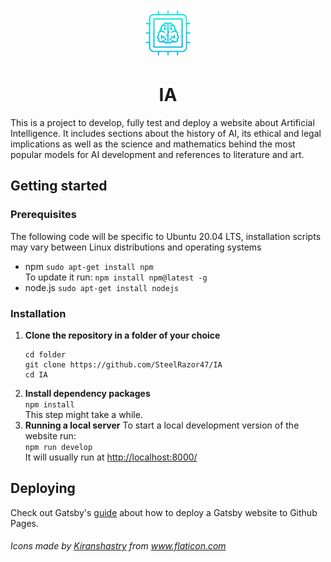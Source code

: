 <p align="center">
    <a href="https://steelrazor47.github.io/IA/">
        <img src="./src/assets/chip.svg" style="height:80px"/>
    </a>
</p>
<h1 align="center">
    IA
</h1>

This is a project to develop, fully test and deploy a website about Artificial Intelligence.
It includes sections about the history of AI, its ethical and legal implications as well as the science and mathematics behind the most popular models for AI development and references to literature and art.

## Getting started

### Prerequisites

The following code will be specific to Ubuntu 20.04 LTS, installation scripts may vary between Linux distributions and operating systems

- npm `sudo apt-get install npm`  
  To update it run: `npm install npm@latest -g`
- node.js `sudo apt-get install nodejs`

### Installation

1. **Clone the repository in a folder of your choice**
   ```
   cd folder
   git clone https://github.com/SteelRazor47/IA
   cd IA
   ```
1. **Install dependency packages**  
   `npm install`  
   This step might take a while.
1. **Running a local server**
   To start a local development version of the website run:  
   `npm run develop`  
   It will usually run at <http://localhost:8000/>

## Deploying

Check out Gatsby's [guide](https://www.gatsbyjs.com/docs/how-to/previews-deploys-hosting/how-gatsby-works-with-github-pages/) about how to deploy a Gatsby website to Github Pages.

###### Icons made by <a href="https://www.flaticon.com/authors/kiranshastry" title="Kiranshastry">Kiranshastry</a> from <a href="https://www.flaticon.com/" title="Flaticon">www.flaticon.com</a>
